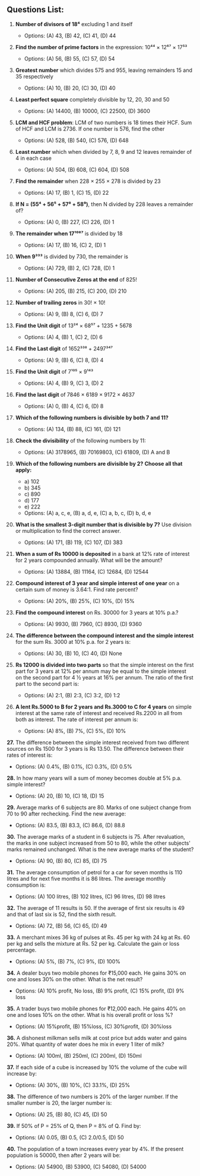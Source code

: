## Questions List:

1. **Number of divisors of 18⁴** excluding 1 and itself
   - Options: (A) 43, (B) 42, (C) 41, (D) 44

2. **Find the number of prime factors** in the expression: 10⁴⁴ × 12⁶⁷ × 17⁵³
   - Options: (A) 56, (B) 55, (C) 57, (D) 54

3. **Greatest number** which divides 575 and 955, leaving remainders 15 and 35 respectively
   - Options: (A) 10, (B) 20, (C) 30, (D) 40

4. **Least perfect square** completely divisible by 12, 20, 30 and 50
   - Options: (A) 14400, (B) 10000, (C) 22500, (D) 3600

5. **LCM and HCF problem**: LCM of two numbers is 18 times their HCF. Sum of HCF and LCM is 2736. If one number is 576, find the other
   - Options: (A) 528, (B) 540, (C) 576, (D) 648

6. **Least number** which when divided by 7, 8, 9 and 12 leaves remainder of 4 in each case
   - Options: (A) 504, (B) 608, (C) 604, (D) 508

7. **Find the remainder** when 228 × 255 × 278 is divided by 23
   - Options: (A) 17, (B) 1, (C) 15, (D) 22

8. **If N = (55⁴ + 56⁵ + 57⁸ + 58⁹)**, then N divided by 228 leaves a remainder of?
   - Options: (A) 0, (B) 227, (C) 226, (D) 1

9. **The remainder when 17¹⁰⁸⁷** is divided by 18
   - Options: (A) 17, (B) 16, (C) 2, (D) 1

10. **When 9³³³** is divided by 730, the remainder is
    - Options: (A) 729, (B) 2, (C) 728, (D) 1

11. **Number of Consecutive Zeros at the end** of 825!
    - Options: (A) 205, (B) 215, (C) 200, (D) 210

12. **Number of trailing zeros** in 30! × 10!
    - Options: (A) 9, (B) 8, (C) 6, (D) 7

13. **Find the Unit digit** of 13²⁴ × 68⁵⁷ + 1235 + 5678
    - Options: (A) 4, (B) 1, (C) 2, (D) 6

14. **Find the Last digit** of 1652³³⁸ + 2497³⁴⁷
    - Options: (A) 9, (B) 6, (C) 8, (D) 4

15. **Find the Unit digit** of 7¹⁰⁵ × 9¹⁴³
    - Options: (A) 4, (B) 9, (C) 3, (D) 2

16. **Find the last digit** of 7846 × 6189 × 9172 × 4637
    - Options: (A) 0, (B) 4, (C) 6, (D) 8

17. **Which of the following numbers is divisible by both 7 and 11?**
    - Options: (A) 134, (B) 88, (C) 161, (D) 121

18. **Check the divisibility** of the following numbers by 11:
    - Options: (A) 3178965, (B) 70169803, (C) 61809, (D) A and B

19. **Which of the following numbers are divisible by 2?**
    **Choose all that apply:**
    - a) 102
    - b) 345
    - c) 890
    - d) 177
    - e) 222
    - Options: (A) a, c, e, (B) a, d, e, (C) a, b, c, (D) b, d, e

20. **What is the smallest 3-digit number that is divisible by 7?**
    Use division or multiplication to find the correct answer.
    - Options: (A) 171, (B) 119, (C) 107, (D) 383

21. **When a sum of Rs 10000 is deposited** in a bank at 12% rate of interest for 2 years compounded annually. What will be the amount?
    - Options: (A) 13884, (B) 11164, (C) 12684, (D) 12544

22. **Compound interest of 3 year and simple interest of one year** on a certain sum of money is 3.64:1. Find rate percent?
    - Options: (A) 20%, (B) 25%, (C) 10%, (D) 15%

23. **Find the compound interest** on Rs. 30000 for 3 years at 10% p.a.?
    - Options: (A) 9930, (B) 7960, (C) 8930, (D) 9360

24. **The difference between the compound interest and the simple interest** for the sum Rs. 3000 at 10% p.a. for 2 years is:
    - Options: (A) 30, (B) 10, (C) 40, (D) None

25. **Rs 12000 is divided into two parts** so that the simple interest on the first part for 3 years at 12% per annum may be equal to the simple interest on the second part for 4 ½ years at 16% per annum. The ratio of the first part to the second part is:
    - Options: (A) 2:1, (B) 2:3, (C) 3:2, (D) 1:2

26. **A lent Rs.5000 to B for 2 years and Rs.3000 to C for 4 years** on simple interest at the same rate of interest and received Rs.2200 in all from both as interest. The rate of interest per annum is:
    - Options: (A) 8%, (B) 7%, (C) 5%, (D) 10%

**27.** The difference between the simple interest received from two different sources on Rs 1500 for 3 years is Rs 13.50. The difference between their rates of interest is:
- Options: (A) 0.4%, (B) 0.1%, (C) 0.3%, (D) 0.5%

**28.** In how many years will a sum of money becomes double at 5% p.a. simple interest?
- Options: (A) 20, (B) 10, (C) 18, (D) 15

**29.** Average marks of 6 subjects are 80. Marks of one subject change from 70 to 90 after rechecking. Find the new average:
- Options: (A) 83.5, (B) 83.3, (C) 86.6, (D) 88.8

**30.** The average marks of a student in 6 subjects is 75. After revaluation, the marks in one subject increased from 50 to 80, while the other subjects' marks remained unchanged. What is the new average marks of the student?
- Options: (A) 90, (B) 80, (C) 85, (D) 75

**31.** The average consumption of petrol for a car for seven months is 110 litres and for next five months it is 86 litres. The average monthly consumption is:
- Options: (A) 100 litres, (B) 102 litres, (C) 96 litres, (D) 98 litres

**32.** The average of 11 results is 50. If the average of first six results is 49 and that of last six is 52, find the sixth result.
- Options: (A) 72, (B) 56, (C) 65, (D) 49

**33.** A merchant mixes 36 kg of pulses at Rs. 45 per kg with 24 kg at Rs. 60 per kg and sells the mixture at Rs. 52 per kg. Calculate the gain or loss percentage.
- Options: (A) 5%, (B) 7%, (C) 9%, (D) 100%

**34.** A dealer buys two mobile phones for ₹15,000 each. He gains 30% on one and loses 30% on the other. What is the net result?
- Options: (A) 10% profit, No loss, (B) 9% profit, (C) 15% profit, (D) 9% loss

**35.** A trader buys two mobile phones for ₹12,000 each. He gains 40% on one and loses 10% on the other. What is his overall profit or loss %?
- Options: (A) 15%profit, (B) 15%loss, (C) 30%profit, (D) 30%loss

**36.** A dishonest milkman sells milk at cost price but adds water and gains 20%. What quantity of water does he mix in every 1 liter of milk?
- Options: (A) 100ml, (B) 250ml, (C) 200ml, (D) 150ml

**37.** If each side of a cube is increased by 10% the volume of the cube will increase by:
- Options: (A) 30%, (B) 10%, (C) 33.1%, (D) 25%

**38.** The difference of two numbers is 20% of the larger number. If the smaller number is 20, the larger number is:
- Options: (A) 25, (B) 80, (C) 45, (D) 50

**39.** If 50% of P = 25% of Q, then P = 8% of Q. Find by:
- Options: (A) 0.05, (B) 0.5, (C) 2.0/0.5, (D) 50

**40.** The population of a town increases every year by 4%. If the present population is 50000, then after 2 years will be:
- Options: (A) 54900, (B) 53900, (C) 54080, (D) 54000
